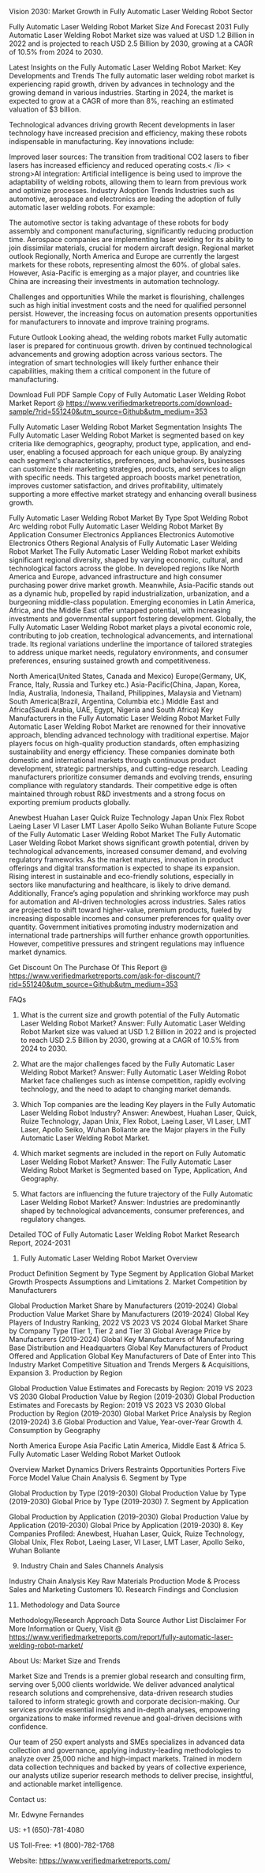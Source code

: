 Vision 2030: Market Growth in Fully Automatic Laser Welding Robot Sector


Fully Automatic Laser Welding Robot Market Size And Forecast 2031
Fully Automatic Laser Welding Robot Market size was valued at USD 1.2 Billion in 2022 and is projected to reach USD 2.5 Billion by 2030, growing at a CAGR of 10.5% from 2024 to 2030.

Latest Insights on the Fully Automatic Laser Welding Robot Market: Key Developments and Trends
The fully automatic laser welding robot market is experiencing rapid growth, driven by advances in technology and the growing demand in various industries. Starting in 2024, the market is expected to grow at a CAGR of more than 8%, reaching an estimated valuation of $3 billion.

Technological advances driving growth
Recent developments in laser technology have increased precision and efficiency, making these robots indispensable in manufacturing. Key innovations include:

Improved laser sources: The transition from traditional CO2 lasers to fiber lasers has increased efficiency and reduced operating costs.< /li>
< strong>AI integration: Artificial intelligence is being used to improve the adaptability of welding robots, allowing them to learn from previous work and optimize processes.
Industry Adoption Trends
Industries such as automotive, aerospace and electronics are leading the adoption of fully automatic laser welding robots. For example:

The automotive sector is taking advantage of these robots for body assembly and component manufacturing, significantly reducing production time.
Aerospace companies are implementing laser welding for its ability to join dissimilar materials, crucial for modern aircraft design.
Regional market outlook
Regionally, North America and Europe are currently the largest markets for these robots, representing almost the 60%. of global sales. However, Asia-Pacific is emerging as a major player, and countries like China are increasing their investments in automation technology.

Challenges and opportunities
While the market is flourishing, challenges such as high initial investment costs and the need for qualified personnel persist. However, the increasing focus on automation presents opportunities for manufacturers to innovate and improve training programs.

Future Outlook
Looking ahead, the welding robots market Fully automatic laser is prepared for continuous growth. driven by continued technological advancements and growing adoption across various sectors. The integration of smart technologies will likely further enhance their capabilities, making them a critical component in the future of manufacturing.

Download Full PDF Sample Copy of Fully Automatic Laser Welding Robot Market Report @ https://www.verifiedmarketreports.com/download-sample/?rid=551240&utm_source=Github&utm_medium=353

Fully Automatic Laser Welding Robot Market Segmentation Insights
The Fully Automatic Laser Welding Robot Market is segmented based on key criteria like demographics, geography, product type, application, and end-user, enabling a focused approach for each unique group. By analyzing each segment's characteristics, preferences, and behaviors, businesses can customize their marketing strategies, products, and services to align with specific needs. This targeted approach boosts market penetration, improves customer satisfaction, and drives profitability, ultimately supporting a more effective market strategy and enhancing overall business growth.

Fully Automatic Laser Welding Robot Market By Type
Spot Welding Robot
Arc welding robot
Fully Automatic Laser Welding Robot Market By Application
Consumer Electronics
Appliances Electronics
Automotive Electronics
Others
Regional Analysis of Fully Automatic Laser Welding Robot Market
The Fully Automatic Laser Welding Robot market exhibits significant regional diversity, shaped by varying economic, cultural, and technological factors across the globe. In developed regions like North America and Europe, advanced infrastructure and high consumer purchasing power drive market growth. Meanwhile, Asia-Pacific stands out as a dynamic hub, propelled by rapid industrialization, urbanization, and a burgeoning middle-class population. Emerging economies in Latin America, Africa, and the Middle East offer untapped potential, with increasing investments and governmental support fostering development. Globally, the Fully Automatic Laser Welding Robot market plays a pivotal economic role, contributing to job creation, technological advancements, and international trade. Its regional variations underline the importance of tailored strategies to address unique market needs, regulatory environments, and consumer preferences, ensuring sustained growth and competitiveness.

North America(United States, Canada and Mexico)
Europe(Germany, UK, France, Italy, Russia and Turkey etc.)
Asia-Pacific(China, Japan, Korea, India, Australia, Indonesia, Thailand, Philippines, Malaysia and Vietnam)
South America(Brazil, Argentina, Columbia etc.)
Middle East and Africa(Saudi Arabia, UAE, Egypt, Nigeria and South Africa)
Key Manufacturers in the Fully Automatic Laser Welding Robot Market
Fully Automatic Laser Welding Robot Market are renowned for their innovative approach, blending advanced technology with traditional expertise. Major players focus on high-quality production standards, often emphasizing sustainability and energy efficiency. These companies dominate both domestic and international markets through continuous product development, strategic partnerships, and cutting-edge research. Leading manufacturers prioritize consumer demands and evolving trends, ensuring compliance with regulatory standards. Their competitive edge is often maintained through robust R&D investments and a strong focus on exporting premium products globally.

Anewbest
Huahan Laser
Quick
Ruize Technology
Japan Unix
Flex Robot
Laeing Laser
VI Laser
LMT Laser
Apollo Seiko
Wuhan Boliante
Future Scope of the Fully Automatic Laser Welding Robot Market
The Fully Automatic Laser Welding Robot Market shows significant growth potential, driven by technological advancements, increased consumer demand, and evolving regulatory frameworks. As the market matures, innovation in product offerings and digital transformation is expected to shape its expansion. Rising interest in sustainable and eco-friendly solutions, especially in sectors like manufacturing and healthcare, is likely to drive demand. Additionally, France’s aging population and shrinking workforce may push for automation and AI-driven technologies across industries. Sales ratios are projected to shift toward higher-value, premium products, fueled by increasing disposable incomes and consumer preferences for quality over quantity. Government initiatives promoting industry modernization and international trade partnerships will further enhance growth opportunities. However, competitive pressures and stringent regulations may influence market dynamics.

Get Discount On The Purchase Of This Report @ https://www.verifiedmarketreports.com/ask-for-discount/?rid=551240&utm_source=Github&utm_medium=353

FAQs
1. What is the current size and growth potential of the Fully Automatic Laser Welding Robot Market?
Answer: Fully Automatic Laser Welding Robot Market size was valued at USD 1.2 Billion in 2022 and is projected to reach USD 2.5 Billion by 2030, growing at a CAGR of 10.5% from 2024 to 2030.

2. What are the major challenges faced by the Fully Automatic Laser Welding Robot Market?
Answer: Fully Automatic Laser Welding Robot Market face challenges such as intense competition, rapidly evolving technology, and the need to adapt to changing market demands.

3. Which Top companies are the leading Key players in the Fully Automatic Laser Welding Robot Industry?
Answer: Anewbest, Huahan Laser, Quick, Ruize Technology, Japan Unix, Flex Robot, Laeing Laser, VI Laser, LMT Laser, Apollo Seiko, Wuhan Boliante are the Major players in the Fully Automatic Laser Welding Robot Market.

4. Which market segments are included in the report on Fully Automatic Laser Welding Robot Market?
Answer: The Fully Automatic Laser Welding Robot Market is Segmented based on Type, Application, And Geography.

5. What factors are influencing the future trajectory of the Fully Automatic Laser Welding Robot Market?
Answer: Industries are predominantly shaped by technological advancements, consumer preferences, and regulatory changes.

Detailed TOC of Fully Automatic Laser Welding Robot Market Research Report, 2024-2031
1. Fully Automatic Laser Welding Robot Market Overview

Product Definition
Segment by Type
Segment by Application
Global Market Growth Prospects
Assumptions and Limitations
2. Market Competition by Manufacturers

Global Production Market Share by Manufacturers (2019-2024)
Global Production Value Market Share by Manufacturers (2019-2024)
Global Key Players of Industry Ranking, 2022 VS 2023 VS 2024
Global Market Share by Company Type (Tier 1, Tier 2 and Tier 3)
Global Average Price by Manufacturers (2019-2024)
Global Key Manufacturers of Manufacturing Base Distribution and Headquarters
Global Key Manufacturers of Product Offered and Application
Global Key Manufacturers of Date of Enter into This Industry
Market Competitive Situation and Trends
Mergers & Acquisitions, Expansion
3. Production by Region

Global Production Value Estimates and Forecasts by Region: 2019 VS 2023 VS 2030
Global Production Value by Region (2019-2030)
Global Production Estimates and Forecasts by Region: 2019 VS 2023 VS 2030
Global Production by Region (2019-2030)
Global Market Price Analysis by Region (2019-2024) 3.6 Global Production and Value, Year-over-Year Growth
4. Consumption by Geography

North America
Europe
Asia Pacific
Latin America, Middle East & Africa
5. Fully Automatic Laser Welding Robot Market Outlook

Overview
Market Dynamics
Drivers
Restraints
Opportunities
Porters Five Force Model
Value Chain Analysis 
6. Segment by Type

Global Production by Type (2019-2030)
Global Production Value by Type (2019-2030)
Global Price by Type (2019-2030)
7. Segment by Application

Global Production by Application (2019-2030)
Global Production Value by Application (2019-2030)
Global Price by Application (2019-2030)
8. Key Companies Profiled: Anewbest, Huahan Laser, Quick, Ruize Technology, Global Unix, Flex Robot, Laeing Laser, VI Laser, LMT Laser, Apollo Seiko, Wuhan Boliante

9. Industry Chain and Sales Channels Analysis

Industry Chain Analysis
Key Raw Materials
Production Mode & Process
Sales and Marketing
Customers
10. Research Findings and Conclusion

11. Methodology and Data Source

Methodology/Research Approach
Data Source
Author List
Disclaimer
For More Information or Query, Visit @ https://www.verifiedmarketreports.com/report/fully-automatic-laser-welding-robot-market/

About Us: Market Size and Trends

Market Size and Trends is a premier global research and consulting firm, serving over 5,000 clients worldwide. We deliver advanced analytical research solutions and comprehensive, data-driven research studies tailored to inform strategic growth and corporate decision-making. Our services provide essential insights and in-depth analyses, empowering organizations to make informed revenue and goal-driven decisions with confidence.

Our team of 250 expert analysts and SMEs specializes in advanced data collection and governance, applying industry-leading methodologies to analyze over 25,000 niche and high-impact markets. Trained in modern data collection techniques and backed by years of collective experience, our analysts utilize superior research methods to deliver precise, insightful, and actionable market intelligence.

Contact us:

Mr. Edwyne Fernandes

US: +1 (650)-781-4080

US Toll-Free: +1 (800)-782-1768

Website: https://www.verifiedmarketreports.com/
